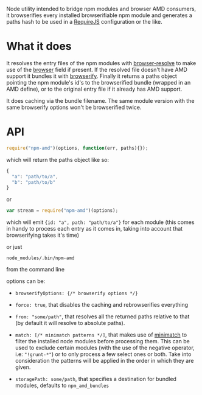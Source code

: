 Node utility intended to bridge npm modules and browser AMD consumers, it browserifies every installed browserifiable npm module and generates a paths hash to be used in a [RequireJS](http://requirejs.org/) configuration or the like.

# What it does

It resolves the entry files of the npm modules with [browser-resolve](https://github.com/shtylman/node-browser-resolve) to make use of the [browser](https://gist.github.com/shtylman/4339901) field if present. If the resolved file doesn't have AMD support it bundles it with [browserify](https://github.com/substack/node-browserify).
Finally it returns a paths object pointing the npm module's id's to the browserified bundle (wrapped in an AMD define), or to the original entry file if it already has AMD support.

It does caching via the bundle filename. The same module version with the same browserify options won't be browserified twice.

# API

```javascript
require("npm-amd")(options, function(err, paths){});
```

which will return the paths object like so:
```javascript
{
  "a": "path/to/a",
  "b": "path/to/b"
}
```

or

```javascript
var stream = require("npm-amd")(options);
```

which will emit `{id: "a", path: "path/to/a"}` for each module
(this comes in handy to process each entry as it comes in, taking into account that browserifying takes it's time)

or just

```
node_modules/.bin/npm-amd
```

from the command line

options can be:

- `browserifyOptions: {/* browserify options */}`

- `force: true`, that disables the caching and rebrowserifies everything

- `from: "some/path"`, that resolves all the returned paths relative to that (by default it will resolve to absolute paths).

- `match: [/* minimatch patterns */]`, that makes use of [minimatch](https://github.com/isaacs/minimatch) to filter the installed node modules before processing them. This can be used to exclude certain modules (with the use of the negative operator, i.e: `"!grunt-*"`) or to only process a few select ones or both. Take into consideration the patterns will be applied in the order in which they are given.

- `storagePath: some/path`, that specifies a destination for bundled modules, defaults to `npm_amd_bundles`
